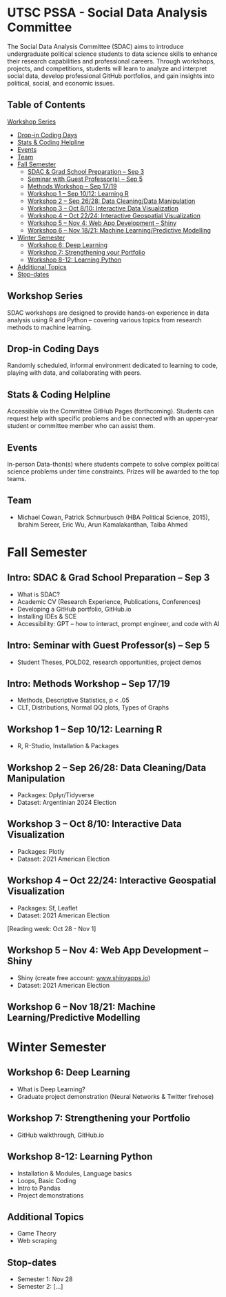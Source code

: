 # UTSC PSSA - Social Data Analysis Committee 
The Social Data Analysis Committee (SDAC) aims to introduce undergraduate political science students to data science skills to enhance their research capabilities and professional careers. Through workshops, projects, and competitions, students will learn to analyze and interpret social data, develop professional GitHub portfolios, and gain insights into political, social, and economic issues.

## Table of Contents

[Workshop Series](#workshop-series)
- [Drop-in Coding Days](#drop-in-coding-days)
- [Stats & Coding Helpline](#stats-coding-helpline)
- [Events](#events)
- [Team](#team)
- [Fall Semester](#fall-semester)
    - [SDAC & Grad School Preparation – Sep 3](#intro-sdac--grad-school-preparation--sep-3)
    - [Seminar with Guest Professor(s) – Sep 5](#intro-seminar-with-guest-professors--sep-5)
    - [Methods Workshop – Sep 17/19](#intro-methods-workshop--sep-1719)
    - [Workshop 1 – Sep 10/12: Learning R](#workshop-1--sep-1012-learning-r)
    - [Workshop 2 – Sep 26/28: Data Cleaning/Data Manipulation](#workshop-2--sep-2628-data-cleaningdata-manipulation)
    - [Workshop 3 – Oct 8/10: Interactive Data Visualization](#workshop-3--oct-810-interactive-data-visualization)
    - [Workshop 4 – Oct 22/24: Interactive Geospatial Visualization](#workshop-4--oct-2224-interactive-geospatial-visualization)
    - [Workshop 5 – Nov 4: Web App Development – Shiny](#workshop-5--nov-4-web-app-development--shiny)
    - [Workshop 6 – Nov 18/21: Machine Learning/Predictive Modelling](#workshop-6--nov-1821-machine-learningpredictive-modelling)
- [Winter Semester](#winter-semester)
    - [Workshop 6: Deep Learning](#workshop-6-deep-learning)
    - [Workshop 7: Strengthening your Portfolio](#workshop-7-strengthening-your-portfolio)
    - [Workshop 8-12: Learning Python](#workshop-8-12-learning-python)
- [Additional Topics](#additional-topics)
- [Stop-dates](#stop-dates)

## Workshop Series
SDAC workshops are designed to provide hands-on experience in data analysis using R and Python – covering various topics from research methods to machine learning.

## Drop-in Coding Days
Randomly scheduled, informal environment dedicated to learning to code, playing with data, and collaborating with peers.

## Stats & Coding Helpline
Accessible via the Committee GitHub Pages (forthcoming). Students can request help with specific problems and be connected with an upper-year student or committee member who can assist them.

## Events
In-person Data-thon(s) where students compete to solve complex political science problems under time constraints. Prizes will be awarded to the top teams.

## Team
- Michael Cowan, Patrick Schnurbusch (HBA Political Science, 2015), Ibrahim Sereer, Eric Wu, Arun Kamalakanthan, Taiba Ahmed

# Fall Semester

## Intro: SDAC & Grad School Preparation – Sep 3
- What is SDAC?
- Academic CV (Research Experience, Publications, Conferences)
- Developing a GitHub portfolio, GitHub.io
- Installing IDEs & SCE
- Accessibility: GPT – how to interact, prompt engineer, and code with AI

## Intro: Seminar with Guest Professor(s) – Sep 5
- Student Theses, POLD02, research opportunities, project demos

## Intro: Methods Workshop – Sep 17/19
- Methods, Descriptive Statistics, p < .05
- CLT, Distributions, Normal QQ plots, Types of Graphs

## Workshop 1 – Sep 10/12: Learning R
- R, R-Studio, Installation & Packages

## Workshop 2 – Sep 26/28: Data Cleaning/Data Manipulation
- Packages: Dplyr/Tidyverse
- Dataset: Argentinian 2024 Election

## Workshop 3 – Oct 8/10: Interactive Data Visualization
- Packages: Plotly
- Dataset: 2021 American Election

## Workshop 4 – Oct 22/24: Interactive Geospatial Visualization
- Packages: Sf, Leaflet
- Dataset: 2021 American Election

[Reading week: Oct 28 - Nov 1]

## Workshop 5 – Nov 4: Web App Development – Shiny
- Shiny (create free account: www.shinyapps.io)
- Dataset: 2021 American Election

## Workshop 6 – Nov 18/21: Machine Learning/Predictive Modelling

# Winter Semester

## Workshop 6: Deep Learning
- What is Deep Learning?
- Graduate project demonstration (Neural Networks & Twitter firehose)

## Workshop 7: Strengthening your Portfolio
- GitHub walkthrough, GitHub.io

## Workshop 8-12: Learning Python
- Installation & Modules, Language basics
- Loops, Basic Coding
- Intro to Pandas
- Project demonstrations

## Additional Topics
- Game Theory
- Web scraping

## Stop-dates
- Semester 1: Nov 28
- Semester 2: […]

